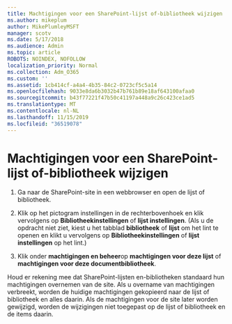```yaml
---
title: Machtigingen voor een SharePoint-lijst of-bibliotheek wijzigen
ms.author: mikeplum
author: MikePlumleyMSFT
manager: scotv
ms.date: 5/17/2018
ms.audience: Admin
ms.topic: article
ROBOTS: NOINDEX, NOFOLLOW
localization_priority: Normal
ms.collection: Adm_O365
ms.custom: ''
ms.assetid: 1cb414cf-a4a4-4b35-84c2-0723cf5c5a14
ms.openlocfilehash: 9033e8da6b3032b47b761b89e18af643100afaa0
ms.sourcegitcommit: b43f77221f47b50c41197a448a9c26c423ce1ad5
ms.translationtype: MT
ms.contentlocale: nl-NL
ms.lasthandoff: 11/15/2019
ms.locfileid: "36519078"
---
```

# <a name="change-permissions-for-a-sharepoint-list-or-library"></a>Machtigingen voor een SharePoint-lijst of-bibliotheek wijzigen

1. Ga naar de SharePoint-site in een webbrowser en open de lijst of bibliotheek.
    
2. Klik op het pictogram instellingen in de rechterbovenhoek en klik vervolgens op **Bibliotheekinstellingen** of **lijst instellingen**. (Als u de opdracht niet ziet, kiest u het tabblad **bibliotheek** of **lijst** om het lint te openen en klikt u vervolgens op **Bibliotheekinstellingen** of **lijst instellingen** op het lint.) 
    
3. Klik onder **machtigingen en beheer**op **machtigingen voor deze lijst** of **machtigingen voor deze documentbibliotheek**.
    
Houd er rekening mee dat SharePoint-lijsten en-bibliotheken standaard hun machtigingen overnemen van de site. Als u overname van machtigingen verbreekt, worden de huidige machtigingen gekopieerd naar de lijst of bibliotheek en alles daarin. Als de machtigingen voor de site later worden gewijzigd, worden de wijzigingen niet toegepast op de lijst of bibliotheek en de items daarin.
  

